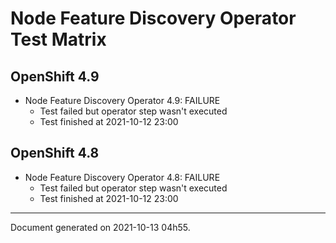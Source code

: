 
Node Feature Discovery Operator Test Matrix
===========================================

OpenShift 4.9
-------------


* Node Feature Discovery Operator 4.9: FAILURE
  - Test failed but operator step wasn't executed
  - Test finished at 2021-10-12 23:00

OpenShift 4.8
-------------


* Node Feature Discovery Operator 4.8: FAILURE
  - Test failed but operator step wasn't executed
  - Test finished at 2021-10-12 23:00


---
Document generated on 2021-10-13 04h55.

